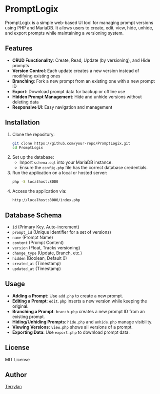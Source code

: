 # PromptLogix

PromptLogix is a simple web-based UI tool for managing prompt versions using PHP and MariaDB. It allows users to create, edit, view, hide, unhide, and export prompts while maintaining a versioning system.

## Features
- **CRUD Functionality**: Create, Read, Update (by versioning), and Hide prompts
- **Version Control**: Each update creates a new version instead of modifying existing ones
- **Branching**: Fork a new prompt from an existing one with a new prompt ID
- **Export**: Download prompt data for backup or offline use
- **Hidden Prompt Management**: Hide and unhide versions without deleting data
- **Responsive UI**: Easy navigation and management

## Installation
1. Clone the repository:
   ```sh
   git clone https://github.com/your-repo/PromptLogix.git
   cd PromptLogix
   ```
2. Set up the database:
   - Import `schema.sql` into your MariaDB instance.
   - Ensure the `config.php` file has the correct database credentials.
3. Run the application on a local or hosted server:
   ```sh
   php -S localhost:8000
   ```
4. Access the application via:
   ```
   http://localhost:8000/index.php
   ```

## Database Schema
- `id` (Primary Key, Auto-increment)
- `prompt_id` (Unique Identifier for a set of versions)
- `name` (Prompt Name)
- `content` (Prompt Content)
- `version` (Float, Tracks versioning)
- `change_type` (Update, Branch, etc.)
- `hidden` (Boolean, Default 0)
- `created_at` (Timestamp)
- `updated_at` (Timestamp)

## Usage
- **Adding a Prompt**: Use `add.php` to create a new prompt.
- **Editing a Prompt**: `edit.php` inserts a new version while keeping the original.
- **Branching a Prompt**: `branch.php` creates a new prompt ID from an existing prompt.
- **Hiding/Unhiding Prompts**: `hide.php` and `unhide.php` manage visibility.
- **Viewing Versions**: `view.php` shows all versions of a prompt.
- **Exporting Data**: Use `export.php` to download prompt data.

## License
MIT License

## Author
[Terrylan](https://github.com/terrylan)

